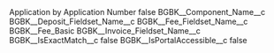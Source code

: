 <?xml version="1.0" encoding="UTF-8"?>
<CustomMetadata xmlns="http://soap.sforce.com/2006/04/metadata" xmlns:xsi="http://www.w3.org/2001/XMLSchema-instance" xmlns:xsd="http://www.w3.org/2001/XMLSchema">
    <label>Application by Application Number</label>
    <protected>false</protected>
    <values>
        <field>BGBK__Component_Name__c</field>
        <value xsi:nil="true"/>
    </values>
    <values>
        <field>BGBK__Deposit_Fieldset_Name__c</field>
        <value xsi:nil="true"/>
    </values>
    <values>
        <field>BGBK__Fee_Fieldset_Name__c</field>
        <value xsi:type="xsd:string">BGBK__Fee_Basic</value>
    </values>
    <values>
        <field>BGBK__Invoice_Fieldset_Name__c</field>
        <value xsi:nil="true"/>
    </values>
    <values>
        <field>BGBK__IsExactMatch__c</field>
        <value xsi:type="xsd:boolean">false</value>
    </values>
    <values>
        <field>BGBK__IsPortalAccessible__c</field>
        <value xsi:type="xsd:boolean">false</value>
    </values>
</CustomMetadata>
